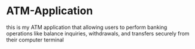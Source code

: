 # ATM-Application
this is my ATM application that allowing users to perform banking operations like balance inquiries, withdrawals, and transfers securely from their computer terminal
